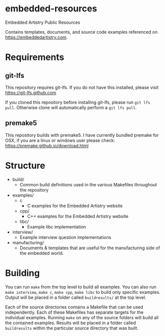 # embedded-resources
Embedded Artistry Public Resources

Contains templates, documents, and source code examples referenced on https://embeddedartistry.com.

# Requirements

## git-lfs
This repository requires git-lfs.  If you do not have this installed, please visit https://git-lfs.github.com

If you cloned this repository before installing git-lfs, please run `git lfs pull`.  Otherwise clone will automatically perform a `git lfs pull`.

## premake5

This repository builds with premake5.  I have currently bundled premake for OSX, if you are a linux or windows user please check: https://premake.github.io/download.html

# Structure

* build/
	* Common build definitions used in the various Makefiles throughout the repository
* examples/
	* c
		* C examples for the Embedded Artistry website
	* cpp/
		* C++ examples for the Embedded Artistry website
	* libc/
		* Example libc implementation
* interview/
	* Example interview question implementations
* manufacturing/
	* Documents & templates that are useful for the manufacturing side of the embedded world.

# Building

You can run `make` from the top level to build all examples.  You can also run `make interview`, `make c`, `make cpp`, `make libc` to build only specific examples.  Output will be placed in a folder called `buildresults/` at the top level.

Each of the source directories contains a Makefile that can be used independently.  Each of these Makefiles has separate targets for the individual examples.  Running `make` on any of the source folders will build all the contained examples.  Results will be placed in a folder called `buildresults` within the particular source directory that was built.

